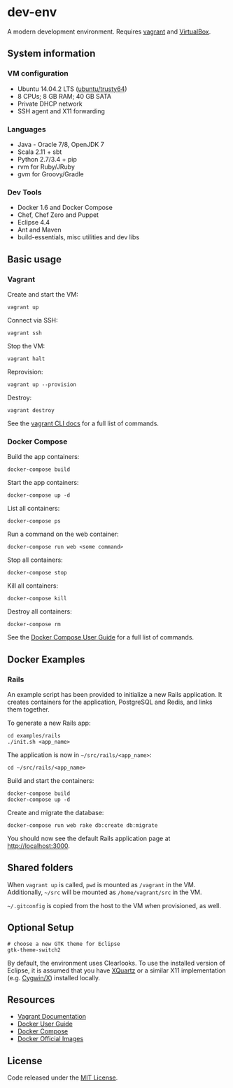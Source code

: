 # dev-env

A  modern development environment. Requires [vagrant](http://www.vagrantup.com/downloads.html) and [VirtualBox](https://www.virtualbox.org/wiki/Downloads).

## System information

### VM configuration

  * Ubuntu 14.04.2 LTS ([ubuntu/trusty64](https://atlas.hashicorp.com/ubuntu/boxes/trusty64))
  * 8 CPUs; 8 GB RAM; 40 GB SATA
  * Private DHCP network
  * SSH agent and X11 forwarding

### Languages

  * Java - Oracle 7/8, OpenJDK 7
  * Scala 2.11 + sbt
  * Python 2.7/3.4 + pip
  * rvm for Ruby/JRuby
  * gvm for Groovy/Gradle

### Dev Tools

  * Docker 1.6 and Docker Compose
  * Chef, Chef Zero and Puppet
  * Eclipse 4.4
  * Ant and Maven
  * build-essentials, misc utilities and dev libs

## Basic usage

### Vagrant

Create and start the VM:

    vagrant up

Connect via SSH:

    vagrant ssh

Stop the VM:

    vagrant halt

Reprovision:

    vagrant up --provision

Destroy:

    vagrant destroy

See the [vagrant CLI docs](https://docs.vagrantup.com/v2/cli/index.html) for a full list of commands.

### Docker Compose

Build the app containers:

    docker-compose build

Start the app containers:

    docker-compose up -d

List all containers:

    docker-compose ps

Run a command on the web container:

    docker-compose run web <some command>

Stop all containers:

    docker-compose stop

Kill all containers:

    docker-compose kill

Destroy all containers:

    docker-compose rm

See the [Docker Compose User Guide](https://docs.docker.com/compose/) for a full list of commands.

## Docker Examples

### Rails

An example script has been provided to initialize a new Rails application. It creates containers for the application, PostgreSQL and Redis, and links them together.

To generate a new Rails app:

    cd examples/rails
    ./init.sh <app_name>

The application is now in `~/src/rails/<app_name>`:

    cd ~/src/rails/<app_name>

Build and start the containers:

    docker-compose build
    docker-compose up -d

Create and migrate the database:

    docker-compose run web rake db:create db:migrate

You should now see the default Rails application page at [http://localhost:3000](http://localhost:3000).

## Shared folders

When `vagrant up` is called, `pwd` is mounted as `/vagrant` in the VM. Additionally, `~/src` will be mounted as `/home/vagrant/src` in the VM.

`~/.gitconfig` is copied from the host to the VM when provisioned, as well.

## Optional Setup

    # choose a new GTK theme for Eclipse
    gtk-theme-switch2

By default, the environment uses Clearlooks. To use the installed version of Eclipse, it is assumed that you have [XQuartz](http://xquartz.macosforge.org/landing/) or a similar X11 implementation (e.g. [Cygwin/X](http://en.wikipedia.org/wiki/Cygwin/X)) installed locally.

## Resources

  * [Vagrant Documentation](https://docs.vagrantup.com/v2/)
  * [Docker User Guide](https://docs.docker.com/userguide/)
  * [Docker Compose](https://docs.docker.com/compose/)
  * [Docker Official Images](https://github.com/docker-library/official-images)

## License

Code released under the [MIT License](LICENSE).